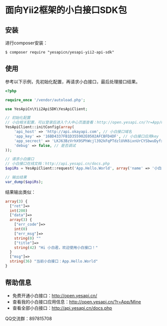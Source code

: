 # 面向Yii2框架的小白接口SDK包

## 安装
进行composer安装：
```
$ composer require "yesapicn/yesapi-yii2-api-sdk"
```

## 使用
参考以下示例，先初始化配置，再请求小白接口，最后处理接口结果。

```php
<?php

require_once '/vendor/autoload.php';

use YesApiCn\Yii2ApiSDK\YesApiClient;

// 初始化配置
// 小白相关配置，可以登录后进入个人中心页面查看：http://open.yesapi.cn/?r=App/Mine
YesApiClient::initConfig(array(
    'api_host' => 'http://api.okayapi.com', // 小白接口域名
    'app_key' => '16BD4337FB1D355902E0502AFCBFD4DF', // 小白接口应用key
    'app_secrect' => 'LKJ63BzVrhX9SPhWcjl392kFqPTdzlUVK6ixnUrCYSbwuDyfxVubA8Fc4q67arT8qTpCtY5', // 小白接口应用密钥
    'debug' => false, // 是否调试
));

// 请求小白接口
// 小白接口在线文档：http://api.yesapi.cn/docs.php
$apiRs = YesApiClient::request('App.Hello.World', array('name' => '小白君'));

// 输出结果
var_dump($apiRs);
```

结果输出类似：
```php
array(3) {
  ["ret"]=>
  int(200)
  ["data"]=>
  array(3) {
    ["err_code"]=>
    int(0)
    ["err_msg"]=>
    string(0) ""
    ["title"]=>
    string(42) "Hi 小白君，欢迎使用小白接口！"
  }
  ["msg"]=>
  string(36) "当前小白接口：App.Hello.World"
}
```

## 帮助信息
 + 免费开通小白接口：http://open.yesapi.cn/
 + 查看我的小白接口应用信息：http://open.yesapi.cn/?r=App/Mine
 + 查看全部小白接口：http://api.yesapi.cn/docs.php

QQ交流群：897815708




